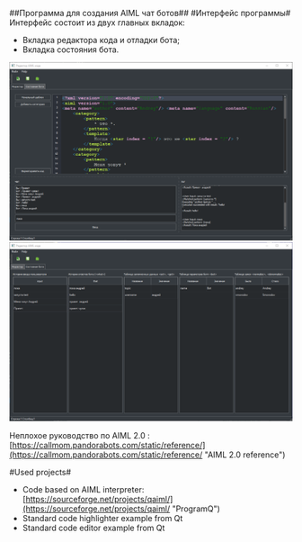 ##Программа для создания AIML чат ботов##
#Интерфейс программы#
Интерфейс состоит из двух главных вкладок:
* Вкладка редактора кода и отладки бота;
* Вкладка состояния бота.

![](main_screen.png)
![](state_screen.png)

Неплохое руководство по AIML 2.0 : [https://callmom.pandorabots.com/static/reference/](https://callmom.pandorabots.com/static/reference/ "AIML 2.0 reference")


#Used projects#

* Code based on AIML interpreter: [https://sourceforge.net/projects/qaiml/](https://sourceforge.net/projects/qaiml/ "ProgramQ") 
* Standard code highlighter example from Qt
* Standard code editor example from Qt